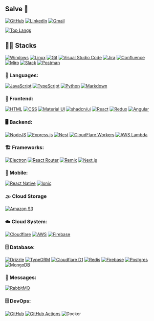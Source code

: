 ## Salve 🤙

[![GitHub](https://img.shields.io/badge/GitHub-%23121011.svg?logo=github&logoColor=white)](https://github.com/Wilsonfabozi)
[![LinkedIn](https://custom-icon-badges.demolab.com/badge/LinkedIn-0A66C2?logo=linkedin-white&logoColor=white)](https://www.linkedin.com/in/wilsonfabozi/)
[![Gmail](https://img.shields.io/badge/Gmail-D14836?logo=gmail&logoColor=white)](mailto:wilsonfabozi@gmail.com)

[![Top Langs](https://github-readme-stats.vercel.app/api/top-langs/?username=wilsonfabozi&theme=transparent&layout=compact&card_width=500)](#)
##

## 👨‍💻 Stacks
[![Windows](https://custom-icon-badges.demolab.com/badge/Windows-0078D6?logo=windows11&logoColor=white)](#)
[![Linux](https://img.shields.io/badge/Linux-FCC624?logo=linux&logoColor=black)](#)
[![Git](https://img.shields.io/badge/Git-F05032?logo=git&logoColor=fff)](#)
[![Visual Studio Code](https://custom-icon-badges.demolab.com/badge/Visual_Studio_Code-0078d7.svg?logo=vsc&logoColor=white)](#)
[![Jira](https://img.shields.io/badge/Jira-0052CC?logo=jira&logoColor=white)](#)
[![Confluence](https://img.shields.io/badge/Confluence-172B4D?logo=confluence&logoColor=white)](#)
[![Miro](https://img.shields.io/badge/Miro-050038?logo=miro&logoColor=white)](#)
[![Slack](https://img.shields.io/badge/Slack-4A154B?logo=slack&logoColor=white)](#)
[![Postman](https://img.shields.io/badge/Postman-FF6C37?logo=postman&logoColor=white)](#)

### 🎨 Languages:
[![JavaScript](https://img.shields.io/badge/JavaScript-F7DF1E?logo=javascript&logoColor=000)](#)
[![TypeScript](https://img.shields.io/badge/TypeScript-3178C6?logo=typescript&logoColor=fff)](#)
[![Python](https://img.shields.io/badge/Python-3776AB?logo=python&logoColor=fff)](#)
[![Markdown](https://img.shields.io/badge/Markdown-%23000000.svg?logo=markdown&logoColor=white)](#)

### 🎨 Frontend:
[![HTML](https://img.shields.io/badge/HTML-%23E34F26.svg?logo=html5&logoColor=white)](#)
[![CSS](https://img.shields.io/badge/CSS-639?logo=css&logoColor=white)](#)
[![Material UI](https://img.shields.io/badge/Material_UI-3399ff?logo=mui&logoColor=white)](#)
[![shadcn/ui](https://img.shields.io/badge/shadcn%2Fui-000?logo=shadcnui&logoColor=white)](#)
[![React](https://img.shields.io/badge/React-%2320232a.svg?logo=react&logoColor=%2361DAFB)](#)
[![Redux](https://img.shields.io/badge/Redux-764ABC?logo=redux&logoColor=white)](#)
[![Angular](https://img.shields.io/badge/Angular-%23DD0031.svg?logo=angular&logoColor=white)](#)

### 🖥️ Backend:
[![NodeJS](https://img.shields.io/badge/Node.js-6DA55F?logo=node.js&logoColor=white)](#)
[![Express.js](https://img.shields.io/badge/Express.js-%23404d59.svg?logo=express&logoColor=%2361DAFB)](#)
[![Nest](https://img.shields.io/badge/Nest.js-%23E0234E.svg?logo=nestjs&logoColor=white)](#)
[![CloudFlare Workers](https://img.shields.io/badge/Cloudflare_Workers-F38020?logo=cloudflareworkers&logoColor=white)](#)
[![AWS Lambda](https://custom-icon-badges.demolab.com/badge/AWS%20Lambda-%23FF9900.svg?logo=aws-lambda&logoColor=white)](#)

### 🏗️ Frameworks:
[![Electron](https://img.shields.io/badge/Electron-2B2E3A?logo=electron&logoColor=white)](#)
[![React Router](https://img.shields.io/badge/React_Router-CA4245?logo=react-router&logoColor=white)](#)
[![Remix](https://img.shields.io/badge/Remix-000?logo=remix&logoColor=white)](#)
[![Next.js](https://img.shields.io/badge/Next.js-black?logo=next.js&logoColor=white)](#)

### 📱 Mobile: 
[![React Native](https://img.shields.io/badge/React_Native-%2320232a.svg?logo=react&logoColor=%2361DAFB)](#)
[![Ionic](https://img.shields.io/badge/Ionic-3880FF?logo=ionic&logoColor=white)](#)

### 🌫️ Cloud Storage
[![Amazon S3](https://img.shields.io/badge/-Amazon%20S3-gray?style=flat&logo=amazons3&logoColor=white)](#)

### ☁️ Cloud System:
[![Cloudflare](https://img.shields.io/badge/Cloudflare-F38020?logo=Cloudflare&logoColor=white)](#)
[![AWS](https://custom-icon-badges.demolab.com/badge/AWS-%23FF9900.svg?logo=aws&logoColor=white)](#)
[![Firebase](https://img.shields.io/badge/Firebase-039BE5?logo=Firebase&logoColor=white)](#)

### 🗄️ Database:
[![Drizzle](https://img.shields.io/badge/Drizzle-C5F74F?logo=drizzle&logoColor=000)](#)
[![TypeORM](https://img.shields.io/badge/TypeORM-FE0803?logo=typeorm&logoColor=fff)](#)
[![Cloudflare D1](https://img.shields.io/badge/Cloudflare_D1-F38020?logo=Cloudflare&logoColor=white)](#)
[![Redis](https://img.shields.io/badge/Redis-%23DD0031.svg?logo=redis&logoColor=white)](#)
[![Firebase](https://img.shields.io/badge/Firebase-039BE5?logo=Firebase&logoColor=white)](#)
[![Postgres](https://img.shields.io/badge/Postgres-%23316192.svg?logo=postgresql&logoColor=white)](#)
[![MongoDB](https://img.shields.io/badge/MongoDB-%234ea94b.svg?logo=mongodb&logoColor=white)](#)

### 💬 Messages:
[![RabbitMQ](https://img.shields.io/badge/-Rabbitmq-gray?style=flat&logo=rabbitmq&logoColor=white)](#)

### 🗄️ DevOps:
[![GitHub](https://img.shields.io/badge/GitHub-2088FF?logo=github&logoColor=white)](#)
[![GitHub Actions](https://img.shields.io/badge/GitHub_Actions-2088FF?logo=github-actions&logoColor=white)](#)
![Docker](https://img.shields.io/badge/Docker-2496ED?logo=docker&logoColor=white)

